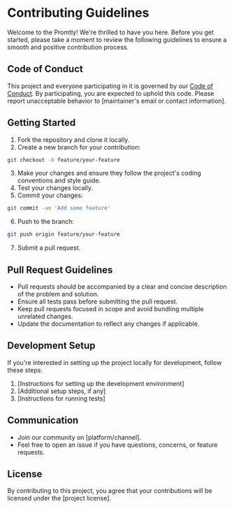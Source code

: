 
# Contributing Guidelines

Welcome to the Promtly! We're thrilled to have you here. Before you get started, please take a moment to review the following guidelines to ensure a smooth and positive contribution process.

## Code of Conduct

This project and everyone participating in it is governed by our [Code of Conduct](./CODE_OF_CONDUCT.md). By participating, you are expected to uphold this code. Please report unacceptable behavior to [maintainer's email or contact information].

## Getting Started

1. Fork the repository and clone it locally.
2. Create a new branch for your contribution:

```bash
git checkout -b feature/your-feature
```

3. Make your changes and ensure they follow the project's coding conventions and style guide.
4. Test your changes locally.
5. Commit your changes:

```bash
git commit -am 'Add some feature'
```

6. Push to the branch:

```bash
git push origin feature/your-feature
```

7. Submit a pull request.

## Pull Request Guidelines

- Pull requests should be accompanied by a clear and concise description of the problem and solution.
- Ensure all tests pass before submitting the pull request.
- Keep pull requests focused in scope and avoid bundling multiple unrelated changes.
- Update the documentation to reflect any changes if applicable.

## Development Setup

If you're interested in setting up the project locally for development, follow these steps:

1. [Instructions for setting up the development environment]
2. [Additional setup steps, if any]
3. [Instructions for running tests]

## Communication

- Join our community on [platform/channel].
- Feel free to open an issue if you have questions, concerns, or feature requests.

## License

By contributing to this project, you agree that your contributions will be licensed under the [project license].
